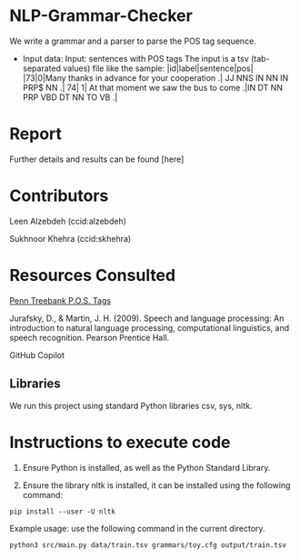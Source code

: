 # NLP-Grammar-Checker
We write a grammar and a parser to parse the POS tag sequence.

- Input data: Input: sentences with POS tags
  The input is a tsv (tab-separated values) file like the sample:
  |id|label|sentence|pos|
  |73|0|Many thanks in advance for your cooperation .| JJ NNS IN NN IN PRP$ NN .| 74| 1| At that moment we saw the bus to come .|IN DT NN PRP VBD DT NN TO VB .|

# Report 
Further details and results can be found [here]
# Contributors

Leen Alzebdeh (ccid:alzebdeh)

Sukhnoor Khehra (ccid:skhehra)

# Resources Consulted

[Penn Treebank P.O.S. Tags](https://www.ling.upenn.edu/courses/Fall_2003/ling001/penn_treebank_pos.html)

Jurafsky, D., &amp; Martin, J. H. (2009). Speech and language processing: An introduction to natural language processing, computational linguistics, and speech recognition. Pearson Prentice Hall.

GitHub Copilot

## Libraries

We run this project using standard Python libraries csv, sys, nltk.

# Instructions to execute code

1. Ensure Python is installed, as well as the Python Standard Library.

2. Ensure the library nltk is installed, it can be installed using the following command: 

`pip install --user -U nltk`


Example usage: use the following command in the current directory.

`python3 src/main.py data/train.tsv grammars/toy.cfg output/train.tsv`


